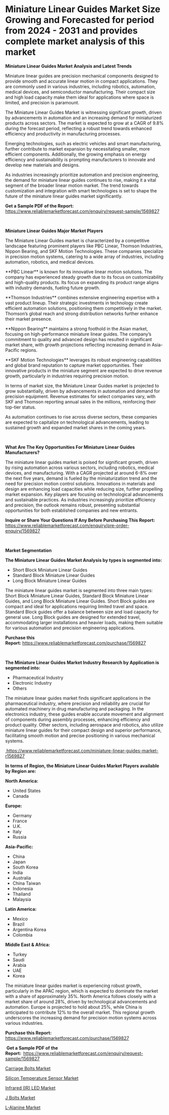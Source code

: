 <p><h1>Miniature Linear Guides Market Size Growing and Forecasted for period from 2024 - 2031 and provides complete market analysis of this market</h1></p><p><strong>Miniature Linear Guides Market Analysis and Latest Trends</strong></p>
<p><p>Miniature linear guides are precision mechanical components designed to provide smooth and accurate linear motion in compact applications. They are commonly used in various industries, including robotics, automation, medical devices, and semiconductor manufacturing. Their compact size and high load capacity make them ideal for applications where space is limited, and precision is paramount. </p><p>The Miniature Linear Guides Market is witnessing significant growth, driven by advancements in automation and an increasing demand for miniaturized products across sectors. The market is expected to grow at a CAGR of 9.8% during the forecast period, reflecting a robust trend towards enhanced efficiency and productivity in manufacturing processes. </p><p>Emerging technologies, such as electric vehicles and smart manufacturing, further contribute to market expansion by necessitating smaller, more efficient components. Additionally, the growing emphasis on energy efficiency and sustainability is prompting manufacturers to innovate and develop new materials and designs. </p><p>As industries increasingly prioritize automation and precision engineering, the demand for miniature linear guides continues to rise, making it a vital segment of the broader linear motion market. The trend towards customization and integration with smart technologies is set to shape the future of the miniature linear guides market significantly.</p></p>
<p><strong>Get a Sample PDF of the Report:&nbsp;</strong> <a href="https://www.reliablemarketforecast.com/enquiry/request-sample/1569827?utm_campaign=1167&utm_medium=2&utm_source=Github&utm_content=ia&utm_term=14102024&utm_id=miniature-linear-guides">https://www.reliablemarketforecast.com/enquiry/request-sample/1569827</a></p>
<p>&nbsp;</p>
<p><strong>Miniature Linear Guides Major Market Players</strong></p>
<p><p>The Miniature Linear Guides market is characterized by a competitive landscape featuring prominent players like PBC Linear, Thomson Industries, Nippon Bearing, and SKF Motion Technologies. These companies specialize in precision motion systems, catering to a wide array of industries, including automation, robotics, and medical devices.</p><p>**PBC Linear** is known for its innovative linear motion solutions. The company has experienced steady growth due to its focus on customizability and high-quality products. Its focus on expanding its product range aligns with industry demands, fueling future growth.</p><p>**Thomson Industries** combines extensive engineering expertise with a vast product lineup. Their strategic investments in technology create efficient automation solutions, positioning them competitively in the market. Thomson’s global reach and strong distribution networks further enhance their market presence.</p><p>**Nippon Bearing** maintains a strong foothold in the Asian market, focusing on high-performance miniature linear guides. The company’s commitment to quality and advanced design has resulted in significant market share, with growth projections reflecting increasing demand in Asia-Pacific regions.</p><p>**SKF Motion Technologies** leverages its robust engineering capabilities and global brand reputation to capture market opportunities. Their innovative products in the miniature segment are expected to drive revenue growth, particularly in industries requiring precision motion.</p><p>In terms of market size, the Miniature Linear Guides market is projected to grow substantially, driven by advancements in automation and demand for precision equipment. Revenue estimates for select companies vary, with SKF and Thomson reporting annual sales in the millions, reinforcing their top-tier status.</p><p>As automation continues to rise across diverse sectors, these companies are expected to capitalize on technological advancements, leading to sustained growth and expanded market shares in the coming years.</p></p>
<p>&nbsp;</p>
<p><strong>What Are The Key Opportunities For Miniature Linear Guides Manufacturers?</strong></p>
<p><p>The miniature linear guides market is poised for significant growth, driven by rising automation across various sectors, including robotics, medical devices, and manufacturing. With a CAGR projected at around 6-8% over the next five years, demand is fueled by the miniaturization trend and the need for precision motion control solutions. Innovations in materials and design are enhancing load capacities while reducing size, further propelling market expansion. Key players are focusing on technological advancements and sustainable practices. As industries increasingly prioritize efficiency and precision, the outlook remains robust, presenting substantial opportunities for both established companies and new entrants.</p></p>
<p><strong>Inquire or Share Your Questions If Any Before Purchasing This Report:</strong> <a href="https://www.reliablemarketforecast.com/enquiry/pre-order-enquiry/1569827?utm_campaign=1167&utm_medium=2&utm_source=Github&utm_content=ia&utm_term=14102024&utm_id=miniature-linear-guides">https://www.reliablemarketforecast.com/enquiry/pre-order-enquiry/1569827</a></p>
<p>&nbsp;</p>
<p><strong>Market Segmentation</strong></p>
<p><strong>The Miniature Linear Guides Market Analysis by types is segmented into:</strong></p>
<p><ul><li>Short Block Miniature Linear Guides</li><li>Standard Block Miniature Linear Guides</li><li>Long Block Miniature Linear Guides</li></ul></p>
<p><p>The miniature linear guides market is segmented into three main types: Short Block Miniature Linear Guides, Standard Block Miniature Linear Guides, and Long Block Miniature Linear Guides. Short Block guides are compact and ideal for applications requiring limited travel and space. Standard Block guides offer a balance between size and load capacity for general use. Long Block guides are designed for extended travel, accommodating larger installations and heavier loads, making them suitable for various automation and precision engineering applications.</p></p>
<p><strong>Purchase this Report:&nbsp;</strong><a href="https://www.reliablemarketforecast.com/purchase/1569827?utm_campaign=1167&utm_medium=2&utm_source=Github&utm_content=ia&utm_term=14102024&utm_id=miniature-linear-guides">https://www.reliablemarketforecast.com/purchase/1569827</a></p>
<p>&nbsp;</p>
<p><strong>The Miniature Linear Guides Market Industry Research by Application is segmented into:</strong></p>
<p><ul><li>Pharmaceutical Industry</li><li>Electronic Industry</li><li>Others</li></ul></p>
<p><p>The miniature linear guides market finds significant applications in the pharmaceutical industry, where precision and reliability are crucial for automated machinery in drug manufacturing and packaging. In the electronics industry, these guides enable accurate movement and alignment of components during assembly processes, enhancing efficiency and product quality. Other sectors, including aerospace and robotics, also utilize miniature linear guides for their compact design and superior performance, facilitating smooth motion and precise positioning in various mechanical systems.</p></p>
<p><a href="https://www.reliablemarketforecast.com/miniature-linear-guides-market-r1569827?utm_campaign=1167&utm_medium=2&utm_source=Github&utm_content=ia&utm_term=14102024&utm_id=miniature-linear-guides">&nbsp;https://www.reliablemarketforecast.com/miniature-linear-guides-market-r1569827</a></p>
<p><strong>In terms of Region, the Miniature Linear Guides Market Players available by Region are:</strong></p>
<p>
    <p> <strong> North America: </strong>
        <ul>
            <li>United States</li>
            <li>Canada</li>
        </ul>
        </p> 
    <p> <strong> Europe: </strong>
        <ul>
            <li>Germany</li>
            <li>France</li>
            <li>U.K.</li>
            <li>Italy</li>
            <li>Russia</li>
        </ul>
        </p> 
    <p> <strong> Asia-Pacific: </strong>
        <ul>
            <li>China</li>
            <li>Japan</li>
            <li>South Korea</li>
            <li>India</li>
            <li>Australia</li>
            <li>China Taiwan</li>
            <li>Indonesia</li>
            <li>Thailand</li>
            <li>Malaysia</li>
        </ul>
        </p> 
    <p> <strong> Latin America: </strong>
        <ul>
            <li>Mexico</li>
            <li>Brazil</li>
            <li>Argentina Korea</li>
            <li>Colombia</li>
        </ul>
        </p> 
    <p> <strong> Middle East & Africa: </strong>
        <ul>
            <li>Turkey</li>
            <li>Saudi</li>
            <li>Arabia</li>
            <li>UAE</li>
            <li>Korea</li>
        </ul>
    </p>
    </p>
<p><p>The miniature linear guides market is experiencing robust growth, particularly in the APAC region, which is expected to dominate the market with a share of approximately 35%. North America follows closely with a market share of around 28%, driven by technological advancements and automation. Europe is projected to hold about 25%, while China is anticipated to contribute 12% to the overall market. This regional growth underscores the increasing demand for precision motion systems across various industries.</p></p>
<p><strong>Purchase this Report: </strong><a href="https://www.reliablemarketforecast.com/purchase/1569827?utm_campaign=1167&utm_medium=2&utm_source=Github&utm_content=ia&utm_term=14102024&utm_id=miniature-linear-guides">https://www.reliablemarketforecast.com/purchase/1569827</a></p>
<p>&nbsp;<strong>Get a Sample PDF of the Report:&nbsp;&nbsp;</strong><a href="https://www.reliablemarketforecast.com/enquiry/request-sample/1569827?utm_campaign=1167&utm_medium=2&utm_source=Github&utm_content=ia&utm_term=14102024&utm_id=miniature-linear-guides">https://www.reliablemarketforecast.com/enquiry/request-sample/1569827</a></p>
<p><strong></strong></p>
<p><p><a href="https://github.com/brindal51/Market-Research-Report-List-1/blob/main/carriage-bolts-market.md?utm_campaign=1167&utm_medium=2&utm_source=Github&utm_content=ia&utm_term=14102024&utm_id=miniature-linear-guides">Carriage Bolts Market</a></p><p><a href="https://www.linkedin.com/pulse/silicon-temperature-sensor-market-industry-landscape-growth-h50ne?trk=public_post_embed_feed-article-content&utm_campaign=1167&utm_medium=2&utm_source=Github&utm_content=ia&utm_term=14102024&utm_id=miniature-linear-guides">Silicon Temperature Sensor Market</a></p><p><a href="https://www.linkedin.com/pulse/infrared-ir-led-market-size-share-trends-analysis-report-end-fblgf?utm_campaign=1167&utm_medium=2&utm_source=Github&utm_content=ia&utm_term=14102024&utm_id=miniature-linear-guides">Infrared (IR) LED Market</a></p><p><a href="https://github.com/sirenazorzi6lw/Market-Research-Report-List-1/blob/main/j-bolts-market.md?utm_campaign=1167&utm_medium=2&utm_source=Github&utm_content=ia&utm_term=14102024&utm_id=miniature-linear-guides">J Bolts Market</a></p><p><a href="https://www.linkedin.com/pulse/l-alanine-sector-surge-46-growth-roadmap-2031-resarch-mint-hc1se?trk=public_post_embed_feed-article-content&utm_campaign=1167&utm_medium=2&utm_source=Github&utm_content=ia&utm_term=14102024&utm_id=miniature-linear-guides">L-Alanine Market</a></p></p>